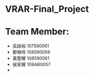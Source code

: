 # VRAR-Final_Project

# Team Member: 
  - 巫啟裕 107590061
  - 鄭琳玲 108590056
  - 黃聖耀 108590061
  - 侯家耀 108AB0057
  - 
